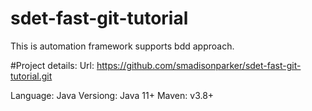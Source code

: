 # sdet-fast-git-tutorial
This is automation framework supports bdd approach.

#Project details:
Url: https://github.com/smadisonparker/sdet-fast-git-tutorial.git

Language: Java
Versiong: Java 11+
Maven: v3.8+
